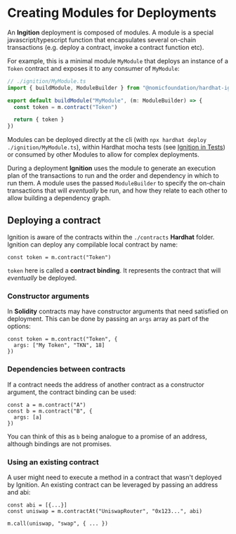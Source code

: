 # Creating Modules for Deployments

An **Ingition** deployment is composed of modules. A module is a special javascript/typescript function that encapsulates several on-chain transactions (e.g. deploy a contract, invoke a contract function etc).

For example, this is a minimal module `MyModule` that deploys an instance of a `Token` contract and exposes it to any consumer of `MyModule`:

```javascript
// ./ignition/MyModule.ts
import { buildModule, ModuleBuilder } from "@nomicfoundation/hardhat-ignition"

export default buildModule("MyModule", (m: ModuleBuilder) => {
  const token = m.contract("Token")

  return { token }
})
```

Modules can be deployed directly at the cli (with `npx hardhat deploy ./ignition/MyModule.ts`), within Hardhat mocha tests (see [Ignition in Tests](TBD)) or consumed by other Modules to allow for complex deployments.

During a deployment **Ignition** uses the module to generate an execution plan of the transactions to run and the order and dependency in which to run them. A module uses the passed `ModuleBuilder` to specify the on-chain transactions that will _eventually_ be run, and how they relate to each other to allow building a dependency graph.

## Deploying a contract

Ignition is aware of the contracts within the `./contracts` **Hardhat** folder. Ignition can deploy any compilable local contract by name:

```tsx
const token = m.contract("Token")
```

`token` here is called a **contract binding**. It represents the contract that will *eventually* be deployed.

### Constructor arguments

In **Solidity** contracts may have constructor arguments that need satisfied on deployment. This can be done by passing an `args` array as part of the options:

```tsx
const token = m.contract("Token", {
  args: ["My Token", "TKN", 18]
})
```

### Dependencies between contracts

If a contract needs the address of another contract as a constructor argument, the contract binding can be used:

```tsx
const a = m.contract("A")
const b = m.contract("B", {
  args: [a]
})
```

You can think of this as `b` being analogue to a promise of an address, although bindings are not promises.

### Using an existing contract

A user might need to execute a method in a contract that wasn't deployed by Ignition. An existing contract can be leveraged by passing an address and abi:

```tsx
const abi = [{...}]
const uniswap = m.contractAt("UniswapRouter", "0x123...", abi)

m.call(uniswap, "swap", { ... })
```
